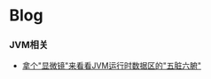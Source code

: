 # Blog

### JVM相关

* [拿个"显微镜"来看看JVM运行时数据区的"五脏六腑"](doc/jvm/从零开始学JVM系列（一）：拿个"显微镜"来看看JVM运行时数据区的"五脏六腑".md)




